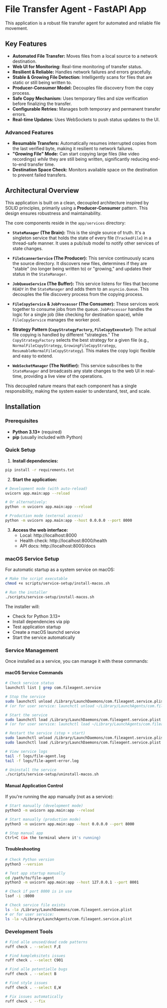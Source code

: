 # File Transfer Agent - FastAPI App

This application is a robust file transfer agent for automated and reliable file movement.

## Key Features

- **Automated File Transfer:** Moves files from a local source to a network destination.
- **Web UI for Monitoring:** Real-time monitoring of transfer status.
- **Resilient & Reliable:** Handles network failures and errors gracefully.
- **Stable & Growing File Detection:** Intelligently scans for files that are static or still being written to.
- **Producer-Consumer Model:** Decouples file discovery from the copy process.
- **Safe Copy Mechanism:** Uses temporary files and size verification before finalizing the transfer.
- **Configurable Retries:** Manages both temporary and permanent transfer errors.
- **Real-time Updates:** Uses WebSockets to push status updates to the UI.

### Advanced Features

- **Resumable Transfers:** Automatically resumes interrupted copies from the last verified byte, making it resilient to network failures.
- **"Growing File" Mode:** Can start copying large files (like video recordings) *while* they are still being written, significantly reducing end-to-end transfer time.
- **Destination Space Check:** Monitors available space on the destination to prevent failed transfers.

## Architectural Overview

This application is built on a clean, decoupled architecture inspired by SOLID principles, primarily using a **Producer-Consumer** pattern. This design ensures robustness and maintainability.

The core components reside in the `app/services` directory:

- **`StateManager` (The Brain):** This is the single source of truth. It's a singleton service that holds the state of every file (`TrackedFile`) in a thread-safe manner. It uses a pub/sub model to notify other services of state changes.

- **`FileScannerService` (The Producer):** This service continuously scans the source directory. It discovers new files, determines if they are "stable" (no longer being written to) or "growing," and updates their status in the `StateManager`.

- **`JobQueueService` (The Buffer):** This service listens for files that become `READY` in the `StateManager` and adds them to an `asyncio.Queue`. This decouples the file discovery process from the copying process.

- **`FileCopyService` & `JobProcessor` (The Consumer):** These services work together to consume jobs from the queue. `JobProcessor` handles the logic for a single job (like checking for destination space), while `FileCopyService` manages the worker pool.

- **Strategy Pattern (`CopyStrategyFactory`, `FileCopyExecutor`):** The actual file copying is handled by different "strategies." The `CopyStrategyFactory` selects the best strategy for a given file (e.g., `NormalFileCopyStrategy`, `GrowingFileCopyStrategy`, `ResumableNormalFileCopyStrategy`). This makes the copy logic flexible and easy to extend.

- **`WebSocketManager` (The Notifier):** This service subscribes to the `StateManager` and broadcasts any state changes to the web UI in real-time, providing a live view of the operations.

This decoupled nature means that each component has a single responsibility, making the system easier to understand, test, and scale.

## Installation

### Prerequisites
- **Python 3.13+** (required)
- **pip** (usually included with Python)

### Quick Setup

1. **Install dependencies:**
```bash
pip install -r requirements.txt
```

2. **Start the application:**
```bash
# Development mode (with auto-reload)
uvicorn app.main:app --reload

# Or alternatively:
python -m uvicorn app.main:app --reload

# Production mode (external access)
python -m uvicorn app.main:app --host 0.0.0.0 --port 8000
```

3. **Access the web interface:**
   - Local: http://localhost:8000
   - Health check: http://localhost:8000/health
   - API docs: http://localhost:8000/docs

### macOS Service Setup

For automatic startup as a system service on macOS:

```bash
# Make the script executable
chmod +x scripts/service-setup/install-macos.sh

# Run the installer
./scripts/service-setup/install-macos.sh
```

The installer will:
- Check for Python 3.13+
- Install dependencies via pip
- Test application startup
- Create a macOS launchd service
- Start the service automatically

### Service Management

Once installed as a service, you can manage it with these commands:

#### macOS Service Commands

```bash
# Check service status
launchctl list | grep com.fileagent.service

# Stop the service
sudo launchctl unload /Library/LaunchDaemons/com.fileagent.service.plist
# (or for user service: launchctl unload ~/Library/LaunchAgents/com.fileagent.service.plist)

# Start the service
sudo launchctl load /Library/LaunchDaemons/com.fileagent.service.plist
# (or for user service: launchctl load ~/Library/LaunchAgents/com.fileagent.service.plist)

# Restart the service (stop + start)
sudo launchctl unload /Library/LaunchDaemons/com.fileagent.service.plist
sudo launchctl load /Library/LaunchDaemons/com.fileagent.service.plist

# View service logs
tail -f logs/file-agent.log
tail -f logs/file-agent-error.log

# Uninstall the service
./scripts/service-setup/uninstall-macos.sh
```

#### Manual Application Control

If you're running the app manually (not as a service):

```bash
# Start manually (development mode)
python3 -m uvicorn app.main:app --reload

# Start manually (production mode)
python3 -m uvicorn app.main:app --host 0.0.0.0 --port 8000

# Stop manual app
Ctrl+C (in the terminal where it's running)
```

#### Troubleshooting

```bash
# Check Python version
python3 --version

# Test app startup manually
cd /path/to/file-agent
python3 -m uvicorn app.main:app --host 127.0.0.1 --port 8001

# Check if port 8000 is in use
lsof -i :8000

# Check service file exists
ls -la /Library/LaunchDaemons/com.fileagent.service.plist
# or for user service:
ls -la ~/Library/LaunchAgents/com.fileagent.service.plist
```

### Development Tools

```bash
# Find alle unused/dead code patterns
ruff check . --select F,E

# Find kompleksitets issues  
ruff check . --select C901

# Find alle potentielle bugs
ruff check . --select B

# Find style issues
ruff check . --select E,W

# Fix issues automatically
ruff check . --fix

```